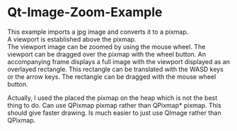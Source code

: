 # Qt-Image-Zoom-Example

This example imports a jpg image and converts it to a pixmap.  
A viewport is established above the  pixmap.  
The viewport image can be zoomed by using the mouse wheel.
The viewport can be dragged over the pixmap with the wheel button.
An accompanying frame displays a full image with the viewport 
displayed as an overlayed rectangle.  This rectangle can be 
translated with the WASD keys or the arrow keys.  The rectangle 
can be dragged with the mouse wheel button.

Actually, I used the placed the pixmap on the heap which is not the 
best thing to do.  Can use QPixmap pixmap rather than QPixmap* pixmap. 
This should give faster drawing.  Is much easier to just use QImage 
rather than QPixmap.

